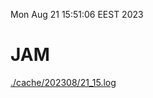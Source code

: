 Mon Aug 21 15:51:06 EEST 2023
# JAM
<a href='./cache/202308/21_15.log'>./cache/202308/21_15.log</a>
